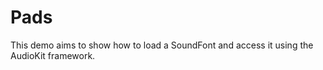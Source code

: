 Pads
===

This demo aims to show how to load a SoundFont and access it using the AudioKit framework. 



